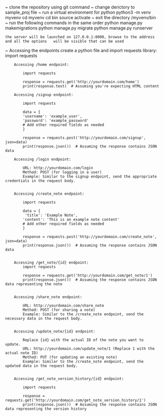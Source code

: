 ~   clone the repository using git command
~   change derictory to sample_proj file
~   run a virtual environment for python
        python3 -m venv myvenv
        cd myvenv
        cd bin
        source activate
~    exit the directory /myvenv/bin
~   run the following commands in the same order
        python manage.py makemigrations
        python manage.py migrate
        python manage.py runserver

    the server will be launched on 127.0.0.1:8000, browse to the address and all the options   will be visible that can be used

~   Accessing the endpoints
        create a python file and import requests library:
            import requests
        
        Accessing /home endpoint:
            
            import requests

            response = requests.get('http://yourdomain.com/home')
            print(response.text)  # Assuming you're expecting HTML content
        
        Accessing /signup endpoint:
        
            import requests

            data = {
            'username': 'example_user',
            'password': 'example_password'
            # Add other required fields as needed
            }

            response = requests.post('http://yourdomain.com/signup', json=data)
            print(response.json())  # Assuming the response contains JSON data
        
        Accessing /login endpoint:

            URL: http://yourdomain.com/login
            Method: POST (for logging in a user)
            Example: Similar to the signup endpoint, send the appropriate credentials in the request body.
            
        
        Accessing /create_note endpoint:
            
            import requests

            data = {
             'title': 'Example Note',
            'content': 'This is an example note content'
            # Add other required fields as needed
            }

            response = requests.post('http://yourdomain.com/create_note', json=data)
            print(response.json())  # Assuming the response contains JSON data
            
        
        Accessing /get_note/{id} endpoint:
            import requests

            response = requests.get('http://yourdomain.com/get_note/1')
            print(response.json())  # Assuming the response contains JSON data representing the note
            
        
        Accessing /share_note endpoint:

            URL: http://yourdomain.com/share_note
            Method: POST (for sharing a note)
            Example: Similar to the /create_note endpoint, send the necessary data in the request body.
            
            
        Accessing /update_note/{id} endpoint:

            Replace {id} with the actual ID of the note you want to update.
            URL: http://yourdomain.com/update_note/1 (Replace 1 with the actual note ID)
            Method: PUT (for updating an existing note)
            Example: Similar to the /create_note endpoint, send the updated data in the request body.
            
            
        Accessing /get_note_version_history/{id} endpoint:
            
            import requests

            response = requests.get('http://yourdomain.com/get_note_version_history/1')
            print(response.json())  # Assuming the response contains JSON data representing the version history
